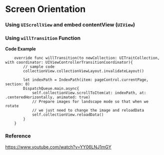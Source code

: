 # Screen Orientation

### Using `UIScrollView` and embed contentView (`UIView`)


### Using `willTransition` Function

**Code Example**
```
	override func willTransition(to newCollection: UITraitCollection, with coordinator: UIViewControllerTransitionCoordinator){
		// sample code
		collectionView.collectionViewLayout.invalidateLayout()

		let indexPath = IndexPath(item: pageControl.currentPage, section: 0)
		DispatchQueue.main.async{
			self.collectionView.scrollToItem(at: indexPath, at: .centeredHorizontally, animated: true)
			// Prepare images for landscape mode so that when we rotate
			// we just need to change the image and reloadData
			self.collectionView.reloadData()
		}
	}
```

### Reference
https://www.youtube.com/watch?v=YY06LNJ1mGY
